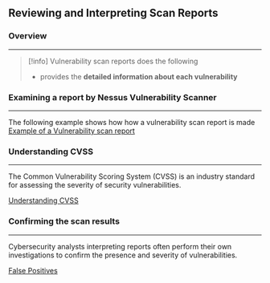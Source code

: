 ## **Reviewing and Interpreting Scan Reports**

### Overview
---
>[!info]
>Vulnerability scan reports does the following 
>- provides the **detailed information about each vulnerability**


### Examining a report by Nessus Vulnerability Scanner 
---
The following example shows how how a vulnerability scan report is made 
[Example of a Vulnerability scan report](Example%20of%20a%20Vulnerability%20scan%20report.md)

### Understanding CVSS 
---
The Common Vulnerability Scoring System (CVSS) is an industry standard for assessing the severity of security vulnerabilities.

[Understanding CVSS](Understanding%20CVSS.md)

### Confirming the scan results 
---
Cybersecurity analysts interpreting reports often perform their own investigations to confirm the presence and severity of vulnerabilities.

[False Positives](False%20Positives.md)